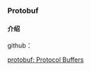 ### Protobuf

#### 介绍

github：

[protobuf: Protocol Buffers ](https://github.com/protocolbuffers/protobuf)



